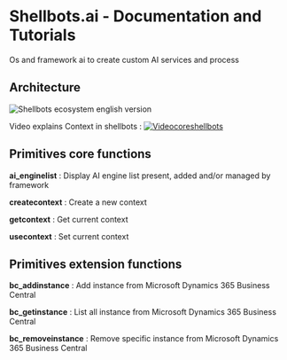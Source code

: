 # Shellbots.ai - Documentation and Tutorials
Os and framework ai to create custom AI services and process

## Architecture
![Shellbots ecosystem english version](https://github.com/nuage365/Shellbots.ai/assets/102873102/e8d79929-7c2b-4701-88f8-53d266a1a21f)

Video explains Context in shellbots :
[![Videocoreshellbots](https://github.com/nuage365/Shellbots.ai/assets/102873102/b8061a24-fc51-4a6b-afd8-69e1e1f3903f)]([https://google.ca](https://youtu.be/kFCFo6XmmH4?feature=shared)https://youtu.be/kFCFo6XmmH4?feature=shared)

## Primitives core functions


**ai_enginelist** : Display AI engine list present, added and/or managed by framework

**createcontext** : Create a new context 

**getcontext** : Get current context

**usecontext** : Set current context




## Primitives extension functions

**bc_addinstance** : Add instance from Microsoft Dynamics 365 Business Central

**bc_getinstance** : List all instance from Microsoft Dynamics 365 Business Central

**bc_removeinstance** : Remove specific instance from Microsoft Dynamics 365 Business Central

